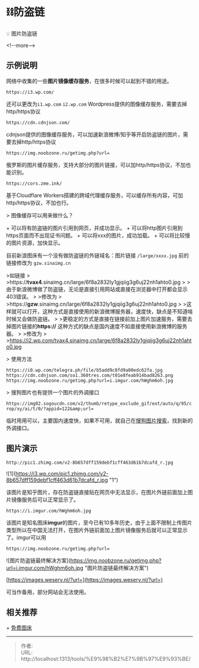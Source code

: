 # ⛓️防盗链




💡 图片防盗链

&lt;!--more--&gt;

## 示例说明

网络中收集的一些**图片镜像缓存服务**，在很多时候可以起到不错的用途。

```auto
https://i3.wp.com/  
```

还可以更改为`i1.wp.com` `i2.wp.com` Wordpress提供的图像缓存服务，需要去掉http/https协议

```auto
https://cdn.cdnjson.com/
```

cdnjson提供的图像缓存服务，可以加速新浪微博/知乎等开启防盗链的图片，需要去掉http/https协议

```auto
https://img.noobzone.ru/getimg.php?url=
```

俄罗斯的图片缓存服务，支持大部分的图片链接，可以加http/https协议，不加也能识别。

```auto
https://cors.zme.ink/
```

基于Cloudflare Workers搭建的跨域代理缓存服务，可以缓存所有内容，可加http/https协议，不加也行。

&gt; 图像缓存可以用来做什么？

&#43;   可以将有防盗链的图片引用到网页，并成功显示。
&#43;   可以将http图片引用到https页面而不出现证书问题。
&#43;   可以将xxx的图片，成功加载。
&#43;   可以将比较慢的图片资源，加快显示。

目前新浪图床有一个没有做防盗链的外链域名：图片链接 `/large/xxxx.jpg` 前的链接修改为 `gzw.sinaimg.cn` 

&gt;如链接
&gt;
&gt;https://**tvax4**.sinaimg.cn/large/6f8a2832ly1gjqiig3g6uj22nh1ahto0.jpg
&gt;
&gt;由于新浪微博做了防盗链，无论是直接引用网站或直接在浏览器中打开都会显示403错误。
&gt;
&gt;修改为
&gt;
&gt;https://**gzw**.sinaimg.cn/large/6f8a2832ly1gjqiig3g6uj22nh1ahto0.jpg
&gt;
&gt;这样就可以打开，这种方式是直接使用的新浪微博服务器，速度快，缺点是不知道啥时候又会做防盗链。
&gt;
&gt;更稳定的方式是直接在链接前加上图片加速服务，需要去掉图片链接的**https://** 这种方式的缺点是国内速度不如直接使用新浪微博的服务器。
&gt;
&gt;修改为
&gt;
&gt;https://i2.wp.com/tvax4.sinaimg.cn/large/6f8a2832ly1gjqiig3g6uj22nh1ahto0.jpg

&gt; 使用方法

```auto
https://i0.wp.com/telegra.ph/file/b5add9c8fd9a00edc62fa.jpg
https://cdn.cdnjson.com/so1.360tres.com/t01e8feab914bad8263.png
https://img.noobzone.ru/getimg.php?url=i.imgur.com/hWghm6oh.jpg
```

&gt; 搜狗图片也有提供一个图片的外调接口

`https://img02.sogoucdn.com/v2/thumb/retype_exclude_gif/ext/auto/q/95/crop/xy/ai/t/0/?appid=122&amp;url=`

临时用用可以，主要国内速度快，如果不可用，就自己在[搜狗图片搜索](https://pic.sogou.com/)，找到新的外调接口。

## 图片演示

```auto
http://pic1.zhimg.com/v2-8b657dff159debf1cff463d61b7dcafd_r.jpg
```

![1](https://i3.wp.com/pic1.zhimg.com/v2-8b657dff159debf1cff463d61b7dcafd_r.jpg &#34;1&#34;)

该图片是知乎图片，存在防盗链直接贴在网页中无法显示，在图片外链前面加上图片镜像服务后可以正常显示了。

```auto
https://i.imgur.com/hWghm6oh.jpg
```

该图片是知名图床**imgur**的图片，至今已有10多年历史，由于上面不限制上传图片类型所以在中国无法打开，在图片外链前面加上图片镜像服务后就可以正常显示了。imgur可以用

```auto
https://img.noobzone.ru/getimg.php?url=
```

![图片防盗链最终解决方案](https://img.noobzone.ru/getimg.php?url=i.imgur.com/hWghm6oh.jpg &#34;图片防盗链最终解决方案&#34;)

[https://images.weserv.nl/?url=](https://images.weserv.nl/?url=)

可当作备用，部分网站会无法使用。

## 相关推荐

&#43;   [免费图床](/tools/图片空间/)


---

> 作者:   
> URL: http://localhost:1313/tools/%E9%98%B2%E7%9B%97%E9%93%BE/  


